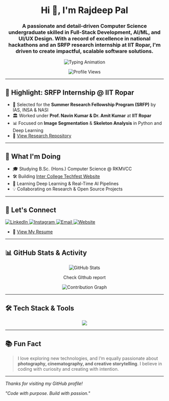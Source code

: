 <!-- Profile Header -->

<h1 align="center">Hi 👋, I'm Rajdeep Pal</h1>
<h3 align="center">
  A passionate and detail-driven Computer Science undergraduate skilled in Full-Stack Development, AI/ML, and UI/UX Design.
  With a record of excellence in national hackathons and an SRFP research internship at IIT Ropar, I'm driven to create impactful, scalable software solutions.
</h3>

<p align="center">
  <img src="https://readme-typing-svg.herokuapp.com?font=Fira+Code&weight=600&size=22&pause=1000&center=true&vCenter=true&width=435&lines=Full-Stack+Developer;AI%2FML+Researcher;SRFP+Intern+@+IIT+Ropar;Open+Source+Contributor" alt="Typing Animation" />
</p>

<p align="center">
  <img src="https://komarev.com/ghpvc/?username=rajdeep2302&label=Profile+views&color=0e75b6&style=flat" alt="Profile Views" />
</p>

---

## 🌟 Highlight: SRFP Internship @ IIT Ropar

* 🧪 Selected for the **Summer Research Fellowship Program (SRFP)** by IAS, INSA & NASI
* 🏛 Worked under **Prof. Navin Kumar & Dr. Amit Kumar** at **IIT Ropar**
* 📊 Focused on **Image Segmentation** & **Skeleton Analysis** in Python and Deep Learning
* 📖 [View Research Repository](https://github.com/Rajdeep2302/IIT_ROPAR)

---

## 🚀 What I'm Doing

* 🎓 Studying B.Sc. (Hons.) Computer Science @ RKMVCC
* 🛠️ Building [Inter College Techfest Website](https://csrkmvcc.co.in/neuroverse/)
* 🤖 Learning Deep Learning & Real-Time AI Pipelines
* 💡 Collaborating on Research & Open Source Projects

---

## 👤 Let's Connect

<p align="left">
  <a href="https://linkedin.com/in/rajdeep-pal-1b12b02b7" target="_blank">
    <img src="https://img.shields.io/badge/LinkedIn-blue?style=for-the-badge&logo=linkedin&logoColor=white" alt="LinkedIn" />
  </a>
  <a href="https://instagram.com/rajdeeppal2005" target="_blank">
    <img src="https://img.shields.io/badge/Instagram-E4405F?style=for-the-badge&logo=instagram&logoColor=white" alt="Instagram" />
  </a>
  <a href="mailto:rajdeeppalofficial@gmail.com">
    <img src="https://img.shields.io/badge/Gmail-D14836?style=for-the-badge&logo=gmail&logoColor=white" alt="Email" />
  </a>
  <a href="https://rajdeeppal.me">
    <img src="https://img.shields.io/badge/Portfolio-12100E?style=for-the-badge&logo=vercel&logoColor=white" alt="Website" />
  </a>
</p>

* 📃 [View My Resume](https://rajdeeppal.me/Image/others/Rajdeep.pdf)

---

## 📊 GitHub Stats & Activity

<p align="center">
  <img src="https://github-readme-stats.vercel.app/api?username=rajdeep2302&show_icons=true&theme=tokyonight&hide_border=true" alt="GitHub Stats" />
</p>
<p align="center">
  <a src="https://streak-stats.demolab.com/?user=rajdeep2302&theme=tokyonight" alt="GitHub Streak" >Check GIthub report</a>
</p>
<p align="center">
  <img src="https://github-readme-activity-graph.vercel.app/graph?username=rajdeep2302&theme=react-dark&hide_border=true" alt="Contribution Graph" />
</p>


---

## 🛠️ Tech Stack & Tools

<p align="center">
  <img src="https://skillicons.dev/icons?i=html,css,js,react,nodejs,express,mongodb,mysql,php,java,python,cpp,tailwind,figma,git,github,linux,tensorflow,pytorch" />
</p>

---

## 📚 Fun Fact

> I love exploring new technologies, and I’m equally passionate about **photography, cinematography, and creative storytelling**. I believe in coding with curiosity and creating with intention.

---

*Thanks for visiting my GitHub profile!*

*"Code with purpose. Build with passion."*
